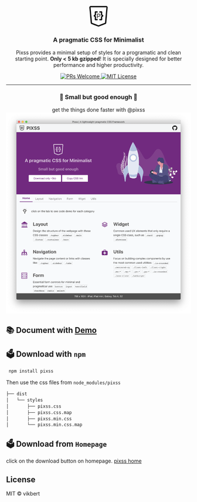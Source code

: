 <div align="center">
    <a href="https://vikbert.github.io/pixss/">
      <img src="app-small.png" width="50px" alt="pixss" />
    </a>
</div>

<h3 align="center">A pragmatic CSS for Minimalist</h3>
<p align="center">Pixss provides a minimal setup of styles for a programatic and clean starting point.  <strong>Only < 5 kb gzipped</strong>! It is specially designed for better performance and higher productivity. </p>

<p align="center">
 <a href="https://github.com/vikbert/pixss/pulls">
   <img src="https://img.shields.io/badge/PRs-Welcome-brightgreen.svg?style=flat-square" alt="PRs Welcome">
 </a>
 <a href="#">
  <img src="https://img.shields.io/badge/License-MIT-brightgreen.svg?style=flat-square" alt="MIT License">
 </a>

</p>

---

<div style="text-align: center">
  <h3>🎯 Small but good enough 🎯 </h3>
  <span>get the things done faster with @pixss</span>
</div>

<div style="text-align: center">
  <img style="width: 800px;" src="sample.png">
</div>

## 📚 Document with [Demo](https://vikbert.github.io/pixss/)

## 🗳 Download with `npm`

```bash
 npm install pixss
```

Then use the css files from `node_modules/pixss`

```bash
├── dist
│   └── styles
│       ├── pixss.css
│       ├── pixss.css.map
│       ├── pixss.min.css
│       └── pixss.min.css.map
```

## 🗳 Download from `Homepage`

click on the download button on homepage.
[pixss home](<[https://link](https://vikbert.github.io/pixss/)>)

## License

MIT © vikbert
